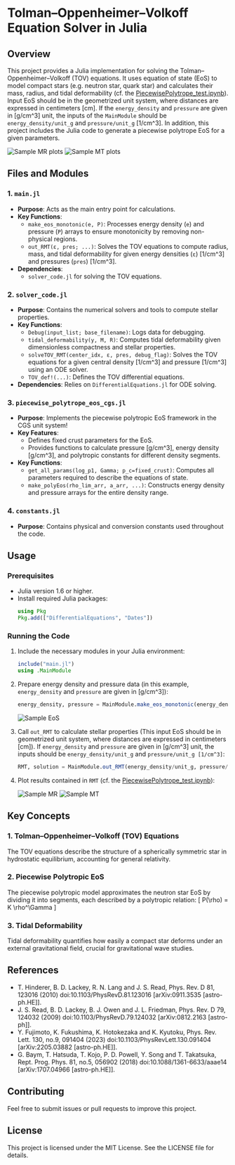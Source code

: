 # Tolman–Oppenheimer–Volkoff Equation Solver in Julia

## Overview

This project provides a Julia implementation for solving the Tolman–Oppenheimer–Volkoff (TOV) equations.
It uses equation of state (EoS) to model compact stars (e.g. neutron star, quark star) and calculates their mass, radius, and tidal deformability (cf. the [PiecewisePolytrope_test.ipynb](PiecewisePolytrope_test.ipynb)).
Input EoS should be in the geometrized unit system, where distances are expressed in centimeters [cm].
If the `energy_density` and `pressure` are given in [g/cm^3] unit, the inputs of the `MainModule` should be `energy_density/unit_g` and `pressure/unit_g` [1/cm^3].
In addition, this project includes the Julia code to generate a piecewise polytrope EoS for a given parameters.
  
  ![Sample MR plots](fig/PiecewisePolys_MR.png)
  ![Sample MT plots](fig/PiecewisePolys_MT.png)

## Files and Modules

### 1. `main.jl`
- **Purpose**: Acts as the main entry point for calculations.
- **Key Functions**:
  - `make_eos_monotonic(e, P)`: Processes energy density (`e`) and pressure (`P`) arrays to ensure monotonicity by removing non-physical regions.
  - `out_RMT(ε, pres; ...)`: Solves the TOV equations to compute radius, mass, and tidal deformability for given energy densities  (`ε`) [1/cm^3] and pressures (`pres`) [1/cm^3].
- **Dependencies**: 
  - `solver_code.jl` for solving the TOV equations.

### 2. `solver_code.jl`
- **Purpose**: Contains the numerical solvers and tools to compute stellar properties.
- **Key Functions**:
  - `Debug(input_list; base_filename)`: Logs data for debugging.
  - `tidal_deformability(y, M, R)`: Computes tidal deformability given dimensionless compactness and stellar properties.
  - `solveTOV_RMT(center_idx, ε, pres, debug_flag)`: Solves the TOV equations for a given central density [1/cm^3] and pressure [1/cm^3] using an ODE solver.
  - `TOV_def!(...)`: Defines the TOV differential equations.
- **Dependencies**: Relies on `DifferentialEquations.jl` for ODE solving.

### 3. `piecewise_polytrope_eos_cgs.jl`
- **Purpose**: Implements the piecewise polytropic EoS framework in the CGS unit system!
- **Key Features**:
  - Defines fixed crust parameters for the EoS.
  - Provides functions to calculate pressure [g/cm^3], energy density [g/cm^3], and polytropic constants for different density segments.
- **Key Functions**:
  - `get_all_params(log_p1, Gamma; p_c=fixed_crust)`: Computes all parameters required to describe the equations of state.
  - `make_polyEos(rho_lim_arr, a_arr, ...)`: Constructs energy density and pressure arrays for the entire density range.

### 4. `constants.jl`
- **Purpose**: Contains physical and conversion constants used throughout the code.

## Usage

### Prerequisites
- Julia version 1.6 or higher.
- Install required Julia packages:
  ```julia
  using Pkg
  Pkg.add(["DifferentialEquations", "Dates"])
  ```

### Running the Code
1. Include the necessary modules in your Julia environment:
   ```julia
   include("main.jl")
   using .MainModule
   ```
2. Prepare energy density and pressure data (in this example, `energy_density` and `pressure` are given in [g/cm^3]):
   ```julia
   energy_density, pressure = MainModule.make_eos_monotonic(energy_density, pressure)
   ```
   ![Sample EoS](fig/KF_EoS.png)
3. Call `out_RMT` to calculate stellar properties (This input EoS should be in geometrized unit system, where distances are expressed in centimeters [cm]).
   If `energy_density` and `pressure` are given in [g/cm^3] unit, the inputs should be `energy_density/unit_g` and `pressure/unit_g [1/cm^3]`:
   ```julia
   RMT, solution = MainModule.out_RMT(energy_density/unit_g, pressure/unit_g)
   ```
4. Plot results contained in `RMT` (cf. the [PiecewisePolytrope_test.ipynb](PiecewisePolytrope_test.ipynb)):
   
   ![Sample MR](fig/KF_MR.png)
   ![Sample MT](fig/KF_MT.png)

## Key Concepts

### 1. Tolman–Oppenheimer–Volkoff (TOV) Equations
The TOV equations describe the structure of a spherically symmetric star in hydrostatic equilibrium, accounting for general relativity.

### 2. Piecewise Polytropic EoS
The piecewise polytropic model approximates the neutron star EoS by dividing it into segments, each described by a polytropic relation:
\[ P(\rho) = K \rho^\Gamma \]

### 3. Tidal Deformability
Tidal deformability quantifies how easily a compact star deforms under an external gravitational field, crucial for gravitational wave studies.

## References
- T. Hinderer, B. D. Lackey, R. N. Lang and J. S. Read, Phys. Rev. D 81, 123016 (2010)
doi:10.1103/PhysRevD.81.123016 [arXiv:0911.3535 [astro-ph.HE]].
- J. S. Read, B. D. Lackey, B. J. Owen and J. L. Friedman, Phys. Rev. D 79, 124032 (2009)
doi:10.1103/PhysRevD.79.124032 [arXiv:0812.2163 [astro-ph]].
- Y. Fujimoto, K. Fukushima, K. Hotokezaka and K. Kyutoku, Phys. Rev. Lett. 130, no.9, 091404 (2023)
doi:10.1103/PhysRevLett.130.091404 [arXiv:2205.03882 [astro-ph.HE]].
- G. Baym, T. Hatsuda, T. Kojo, P. D. Powell, Y. Song and T. Takatsuka, Rept. Prog. Phys. 81, no.5,
056902 (2018) doi:10.1088/1361-6633/aaae14 [arXiv:1707.04966 [astro-ph.HE]].
## Contributing
Feel free to submit issues or pull requests to improve this project.

## License
This project is licensed under the MIT License. See the LICENSE file for details.
